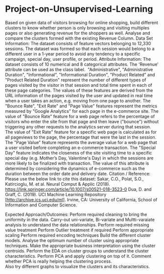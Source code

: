 # Project-on-Unsupervised-Learning
Based on given data of visitors browsing for online shopping, build different clusters to know whether person is only browsing and visiting multiples pages or also generating revenue for the shoppers as well.  Analyse and compare the clusters formed with the existing Revenue Column.
Data Set Information:
The dataset consists of feature vectors belonging to 12,330 sessions. The dataset was formed so that each session would belong to a different user in a 1-year period to avoid any tendency to a specific campaign, special day, user profile, or period.
Attribute Information:
The dataset consists of 10 numerical and 8 categorical attributes. The 'Revenue' attribute can be used as the class label.
 "Administrative", "Administrative Duration", "Informational", "Informational Duration", "Product Related" and "Product Related Duration" represent the number of different types of pages visited by the visitor in that session and total time spent in each of these page categories. 
The values of these features are derived from the URL information of the pages visited by the user and updated in real time when a user takes an action, e.g. moving from one page to another. The "Bounce Rate", "Exit Rate" and "Page Value" features represent the metrics measured by "Google Analytics" for each page in the e-commerce site. The value of "Bounce Rate" feature for a web page refers to the percentage of visitors who enter the site from that page and then leave ("bounce") without triggering any other requests to the analytics server during that session. The value of "Exit Rate" feature for a specific web page is calculated as for all pageviews to the page, the percentage that were the last in the session. The "Page Value" feature represents the average value for a web page that a user visited before completing an e-commerce transaction. The "Special Day" feature indicates the closeness of the site visiting time to a specific special day (e.g. Mother’s Day, Valentine's Day) in which the sessions are more likely to be finalized with transaction. The value of this attribute is determined by considering the dynamics of e-commerce such as the duration between the order date and delivery date. 
Citation / Reference:
Please use the below link to cite this dataset: Sakar, C.O., Polat, S.O., Katircioglu, M. et al. Neural Comput & Applic (2018).
https://link.springer.com/article/10.1007/s00521-018-3523-0
Dua, D. and Graff, C. (2019). UCI Machine Learning Repository [http://archive.ics.uci.edu/ml]. Irvine, CA: University of California, School of Information and Computer Science.

Expected Approach/Outcomes:
Perform required cleaning to bring the uniformity in the data.
Carry-out uni-variate, Bi-variate and Multti-varaiate analysis to understand the data relationships.
Perform required missing value treatment
Perform Outlier treatment if required
Perform appropriate scaling
Perform required encoding techniques
Build the different cluster models.
Analyse the optimum number of cluster using appropriate techniques.
Make the appropriate business interpretation using the cluster centroids.
Perform the EDA on cluster groups to understand the cluster characteristics.
Perform PCA and apply clustering on top of it. Comment whether PCA is really helping the clustering process.  
Also try different graphs to visualize the clusters and its characteristics. 
